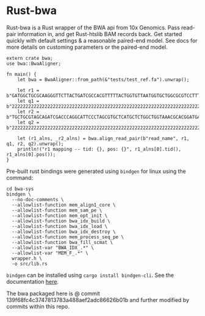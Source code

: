 # Rust-bwa 

Rust-bwa is a Rust wrapper of the BWA api from 10x Genomics. Pass read-pair information in, and get Rust-htslib BAM records back.
Get started quickly with default settings & a reasonable paired-end model. See docs for more details on customing
parameters or the paired-end model.

```
extern crate bwa;
use bwa::BwaAligner;

fn main() {
    let bwa = BwaAligner::from_path(&"tests/test_ref.fa").unwrap();

    let r1 = b"GATGGCTGCGCAAGGGTTCTTACTGATCGCCACGTTTTTACTGGTGTTAATGGTGCTGGCGCGTCCTTTAGGCAGCGGG";
    let q1 = b"2222222222222222222222222222222222222222222222222222222222222222222222222222222";
    let r2 = b"TGCTGCGTAGCAGATCGACCCAGGCATTCCCTAGCGTGCTCATGCTCTGGCTGGTAAACGCACGGATGAGGGCAAAAAT";
    let q2 = b"2222222222222222222222222222222222222222222222222222222222222222222222222222222";

    let (r1_alns, _r2_alns) = bwa.align_read_pair(b"read_name", r1, q1, r2, q2).unwrap();
    println!("r1 mapping -- tid: {}, pos: {}", r1_alns[0].tid(), r1_alns[0].pos());
}
```

Pre-built rust bindings were generated using `bindgen` for linux using the command:

```
cd bwa-sys
bindgen \
  --no-doc-comments \
  --allowlist-function mem_align1_core \
  --allowlist-function mem_sam_pe \
  --allowlist-function mem_opt_init \
  --allowlist-function bwa_idx_build \
  --allowlist-function bwa_idx_load \
  --allowlist-function bwa_idx_destroy \
  --allowlist-function mem_process_seq_pe \
  --allowlist-function bwa_fill_scmat \
  --allowlist-var "BWA_IDX_.*" \
  --allowlist-var "MEM_F_.*" \
  wrapper.h \
  -o src/lib.rs
```

`bindgen` can be installed using `cargo install bindgen-cli`. See the documentation [here](https://rust-lang.github.io/rust-bindgen/command-line-usage.html).

The bwa packaged here is @ commit 139f68fc4c3747813783a488aef2adc86626b01b 
and further modified by commits within this repo. 
